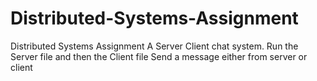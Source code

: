 # Distributed-Systems-Assignment
Distributed Systems Assignment
A Server Client chat system.
Run the Server file and then the Client file 
Send a message either from server or client
